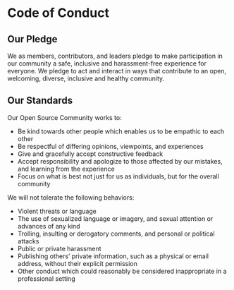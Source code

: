 # Code of Conduct

## Our Pledge

We as members, contributors, and leaders pledge to make participation in our community a safe, inclusive and harassment-free experience for everyone. We pledge to act and interact in ways that contribute to an open, welcoming, diverse, inclusive and healthy community.

## Our Standards

Our Open Source Community works to:

+ Be kind towards other people which enables us to be empathic to each other
+ Be respectful of differing opinions, viewpoints, and experiences
+ Give and gracefully accept constructive feedback
+ Accept responsibility and apologize to those affected by our mistakes, and learning from the experience
+ Focus on what is best not just for us as individuals, but for the overall community

We will not tolerate the following behaviors:
+ Violent threats or language
+ The use of sexualized language or imagery, and sexual attention or advances of any kind
+ Trolling, insulting or derogatory comments, and personal or political attacks
+ Public or private harassment
+ Publishing others’ private information, such as a physical or email address, without their explicit permission
+ Other conduct which could reasonably be considered inappropriate in a professional setting